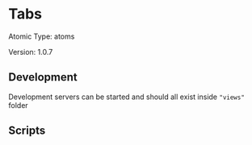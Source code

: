 # Tabs

Atomic Type: atoms

Version: 1.0.7

## Development

Development servers can be started and should all exist inside `"views"` folder

## Scripts
